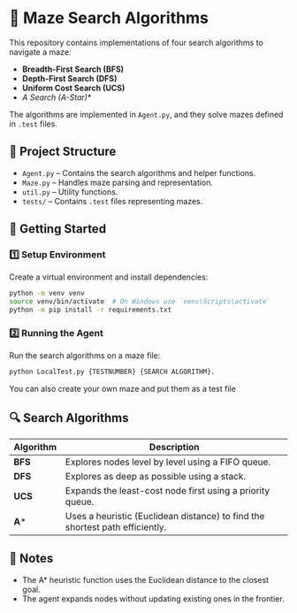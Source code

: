 # 📌 Maze Search Algorithms

This repository contains implementations of four search algorithms to navigate a maze:

- **Breadth-First Search (BFS)**  
- **Depth-First Search (DFS)**  
- **Uniform Cost Search (UCS)**  
- **A* Search (A-Star)**  

The algorithms are implemented in `Agent.py`, and they solve mazes defined in `.test` files.

## 📂 Project Structure

- `Agent.py` – Contains the search algorithms and helper functions.  
- `Maze.py` – Handles maze parsing and representation.
- `util.py` – Utility functions.
- `tests/` – Contains `.test` files representing mazes.  

## 🚀 Getting Started

### 1️⃣ Setup Environment  
Create a virtual environment and install dependencies:

```bash
python -m venv venv  
source venv/bin/activate  # On Windows use `venv\Scripts\activate`  
python -m pip install -r requirements.txt  
```

### 2️⃣ Running the Agent  
Run the search algorithms on a maze file:

```bash
python LocalTest.py {TESTNUMBER} {SEARCH ALGORITHM}.
```
You can also create your own maze and put them as a test file

## 🔍 Search Algorithms

| Algorithm | Description |
|-----------|------------|
| **BFS** | Explores nodes level by level using a FIFO queue. |
| **DFS** | Explores as deep as possible using a stack. |
| **UCS** | Expands the least-cost node first using a priority queue. |
| **A*** | Uses a heuristic (Euclidean distance) to find the shortest path efficiently. |

## 📝 Notes

- The A* heuristic function uses the Euclidean distance to the closest goal.  
- The agent expands nodes without updating existing ones in the frontier.  


